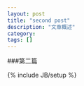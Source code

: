 ```yaml
---
layout: post
title: "second post"
description: "文章概述"
category: 
tags: []
---
```

###第二篇

{% include JB/setup %}
